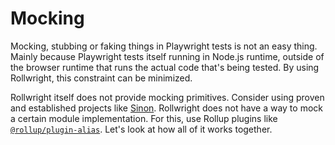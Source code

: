 # Mocking

Mocking, stubbing or faking things in Playwright tests is not an easy thing.
Mainly because Playwright tests itself running in Node.js runtime, outside of
the browser runtime that runs the actual code that's being tested. By using
Rollwright, this constraint can be minimized.

Rollwright itself does not provide mocking primitives. Consider using proven and
established projects like [Sinon](https://sinonjs.org). Rollwright does not have
a way to mock a certain module implementation. For this, use Rollup plugins like
[`@rollup/plugin-alias`](https://www.npmjs.com/package/@rollup/plugin-alias).
Let's look at how all of it works together.
